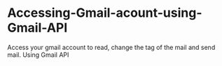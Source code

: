 # Accessing-Gmail-acount-using-Gmail-API
Access your gmail account to read, change the tag of the mail and send mail. Using Gmail API
